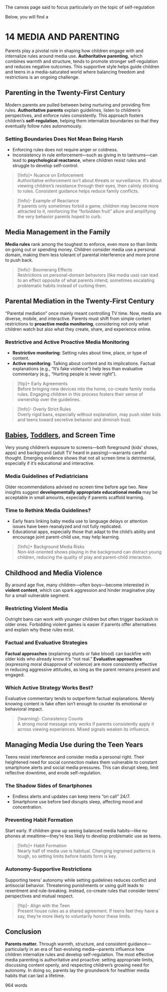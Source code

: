 The canvas page said to focus particularly on the topic of self-regulation

Below, you will find a 
# 14 MEDIA AND PARENTING
Parents play a pivotal role in shaping how children engage with and internalize rules around media use. **Authoritative parenting**, which combines warmth and structure, tends to promote stronger self-regulation and reduces negative outcomes. This supportive style helps guide children and teens in a media-saturated world where balancing freedom and restrictions is an ongoing challenge.

## Parenting in the Twenty-First Century
Modern parents are pulled between being nurturing and providing firm rules. **Authoritative parents** explain guidelines, listen to children’s perspectives, and enforce rules consistently. This approach fosters children’s **self-regulation**, helping them internalize boundaries so that they eventually follow rules autonomously.

### Setting Boundaries Does Not Mean Being Harsh
- Enforcing rules does not require anger or coldness.  
- Inconsistency in rule enforcement—such as giving in to tantrums—can lead to **psychological reactance**, where children resist rules and struggle to develop self-control.

> [!info]+ Nuance on Enforcement  
> Authoritative enforcement isn’t about threats or surveillance. It’s about viewing children’s resistance through their eyes, then calmly sticking to rules. Consistent guidance helps reduce family conflicts.

> [!info]- Example of Reactance  
> If parents only sometimes forbid a game, children may become more attracted to it, reinforcing the “forbidden fruit” allure and amplifying the very behavior parents hoped to curb.

## Media Management in the Family
**Media rules** rank among the toughest to enforce, even more so than limits on going out or spending money. Children consider media use a personal domain, making them less tolerant of parental interference and more prone to push back.

> [!info]- Boomerang Effects  
> Restrictions on personal-domain behaviors (like media use) can lead to an effect opposite of what parents intend, sometimes escalating problematic habits instead of curbing them.

## Parental Mediation in the Twenty-First Century
“Parental mediation” once mainly meant controlling TV time. Now, media are diverse, mobile, and interactive. Parents must shift from simple content restrictions to **proactive media monitoring**, considering not only what children watch but also what they create, share, and experience online.

### Restrictive and Active Proactive Media Monitoring
- **Restrictive monitoring**: Setting rules about time, place, or type of content.  
- **Active monitoring**: Talking about content and its implications. Factual explanations (e.g., “It’s fake violence”) help less than evaluative commentary (e.g., “Hurting people is never right”).

> [!tip]+ Early Agreements  
> Before bringing new devices into the home, co-create family media rules. Engaging children in this process fosters their sense of ownership over the guidelines.

> [!info]- Overly Strict Rules  
> Overly rigid bans, especially without explanation, may push older kids and teens toward secretive behavior and diminish trust.

## [Babies](Definitions/Age%20ranges/infants.md), [Toddlers](Definitions/Age%20ranges/toddlers.md), and Screen Time
Very young children’s exposure to screens—both foreground (kids’ shows, apps) and background (adult TV heard in passing)—warrants careful thought. Emerging evidence shows that not all screen time is detrimental, especially if it’s educational and interactive.

### Media Guidelines of Pediatricians
Older recommendations advised no screen time before age two. New insights suggest **developmentally appropriate educational media** may be acceptable in small amounts, especially if parents scaffold learning.

### Time to Rethink Media Guidelines?
- Early fears linking baby media use to language delays or attention issues have been reanalyzed and not fully replicated.  
- Educational apps, especially those that adapt to the child’s ability and encourage joint parent-child use, may help learning.

> [!info]+ Background Media Risks  
> Non-kid-oriented shows playing in the background can distract young children, reducing the quality of play and parent-child interaction.

## Childhood and Media Violence
By around age five, many children—often boys—become interested in **violent content**, which can spark aggression and hinder imaginative play for a small vulnerable segment.

### Restricting Violent Media
Outright bans can work with younger children but often trigger backlash in older ones. Forbidding violent games is easier if parents offer alternatives and explain why these rules exist.

### Factual and Evaluative Strategies
**Factual approaches** (explaining stunts or fake blood) can backfire with older kids who already know it’s “not real.” **Evaluative approaches** (expressing moral disapproval of violence) are more consistently effective in reducing aggressive attitudes, as long as the parent remains present and engaged.

### Which Active Strategy Works Best?
Evaluative commentary tends to outperform factual explanations. Merely knowing content is fake often isn’t enough to counter its emotional or behavioral impact.  
 
> [!warning]- Consistency Counts  
> A strong moral message only works if parents consistently apply it across viewing experiences. Mixed signals weaken its influence.

## Managing Media Use during the Teen Years
Teens resist interference and consider media a personal right. Their heightened need for social connection makes them vulnerable to constant smartphone alerts and social media pressures. This can disrupt sleep, limit reflective downtime, and erode self-regulation.

### The Shadow Sides of Smartphones
- Endless alerts and updates can keep teens “on call” 24/7.  
- Smartphone use before bed disrupts sleep, affecting mood and concentration.

### Preventing Habit Formation
Start early. If children grow up seeing balanced media habits—like no phones at mealtime—they’re less likely to develop problematic use as teens.

> [!info]+ Habit Formation  
> Nearly half of media use is habitual. Changing ingrained patterns is tough, so setting limits before habits form is key.

### Autonomy-Supportive Restrictions
Supporting teens’ autonomy while setting guidelines reduces conflict and antisocial behavior. Threatening punishments or using guilt leads to resentment and rule-breaking. Instead, co-create rules that consider teens’ perspectives and mutual respect.

> [!tip]- Align with the Teen  
> Present house rules as a shared agreement. If teens feel they have a say, they’re more likely to voluntarily honor these limits.

## Conclusion
**Parents matter.** Through warmth, structure, and consistent guidance—particularly in an era of fast-evolving media—parents influence how children internalize rules and develop self-regulation. The most effective media parenting is authoritative and proactive: setting appropriate limits, discussing content openly, and respecting children’s growing need for autonomy. In doing so, parents lay the groundwork for healthier media habits that can last a lifetime.

964 words